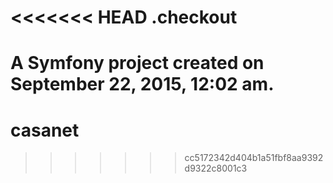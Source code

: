 <<<<<<< HEAD
.checkout
=========

A Symfony project created on September 22, 2015, 12:02 am.
=======
# casanet
>>>>>>> cc5172342d404b1a51fbf8aa9392d9322c8001c3
